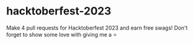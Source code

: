 # hacktoberfest-2023
Make 4 pull requests for Hacktoberfest 2023 and earn free swags! Don't forget to show some love with giving me a ⭐
